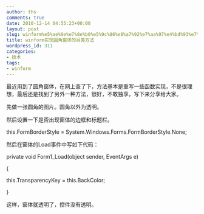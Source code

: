 ```yaml
---
author: ths
comments: true
date: 2010-12-14 04:55:23+00:00
layout: post
slug: winform%e5%ae%9e%e7%8e%b0%e5%9c%86%e8%a7%92%e7%aa%97%e4%bd%93%e7%9a%84%e5%8f%a6%e7%b1%bb%e6%96%b9%e6%b3%95
title: winform实现圆角窗体的另类方法
wordpress_id: 311
categories:
- 技术
tags:
- winform
---
```


最近用到了圆角窗体，在网上查了下，方法基本是重写一些函数实现，不是很理想，最后还是找到了另外一种方法，很好，不敢独享，写下来分享给大家。





先做一张圆角的图片。圆角以外为透明。





然后设置一下是否出现窗体的边框和标题栏。





this.FormBorderStyle = System.Windows.Forms.FormBorderStyle.None;





然后在窗体的Load事件中写如下代码：





private void Form1_Load(object sender, EventArgs e)





{





this.TransparencyKey = this.BackColor;





}





这样，窗体就透明了，控件没有透明。



